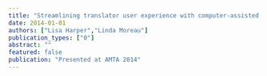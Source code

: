```yaml
---
title: "Streamlining translator user experience with computer-assisted translation and terminology support"
date: 2014-01-01
authors: ["Lisa Harper","Linda Moreau"]
publication_types: ["0"]
abstract: ""
featured: false
publication: "Presented at AMTA 2014"
---
```

